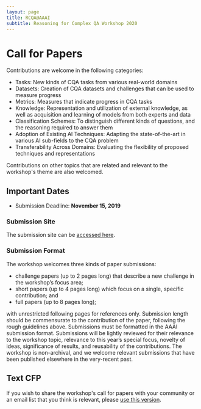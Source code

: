 ```yaml
---
layout: page
title: RCQA@AAAI
subtitle: Reasoning for Complex QA Workshop 2020
---
```



# Call for Papers

Contributions are welcome in the following categories:

- Tasks: New kinds of CQA tasks from various real-world domains
- Datasets: Creation of CQA datasets and challenges that can be used to measure progress
- Metrics: Measures that indicate progress in CQA tasks
- Knowledge: Representation and utilization of external knowledge, as well as acquisition and learning of models from both experts and data
- Classification Schemes: To distinguish different kinds of questions, and the reasoning required to answer them
- Adoption of Existing AI Techniques: Adapting the state-of-the-art in various AI sub-fields to the CQA problem
- Transferability Across Domains: Evaluating the flexibility of proposed techniques and representations

Contributions on other topics that are related and relevant to the workshop's theme are also welcomed.

## Important Dates<a name="important-dates"></a>

- Submission Deadline: **November 15, 2019**

### Submission Site<a name="submission-site"></a>

<!-- The submission site will be notified soon.  -->

The submission site can be [accessed here](https://easychair.org/conferences/?conf=rcqa20).


### Submission Format

The workshop welcomes three kinds of paper submissions:

- challenge papers (up to 2 pages long) that describe a new challenge in the workshop’s focus area;
- short papers (up to 4 pages long) which focus on a single, specific contribution; and
- full papers (up to 8 pages long);

with unrestricted following pages for references only. Submission length should be commensurate to the contribution of the paper, following the rough guidelines above. Submissions must be formatted in the AAAI submission format. Submissions will be lightly reviewed for their relevance to the workshop topic, relevance to this year’s special focus, novelty of ideas, significance of results, and reusability of the contributions. The workshop is non-archival, and we welcome relevant submissions that have been published elsewhere in the very-recent past.

## Text CFP

If you wish to share the workshop's call for papers with your community or an email list that you think is relevant, please [use this version](cfp-rcqa20.txt).